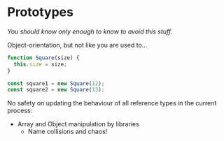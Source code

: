 # Prototypes

_You should know only enough to know to avoid this stuff._

Object-orientation, but not like you are used to...

```js
function Square(size) {
  this.size = size;
}

const square1 = new Square(12);
const square2 = new Square(13);
```

No safety on updating the behaviour of all reference types in the current process:

- Array and Object manipulation by libraries
  - Name collisions and chaos!
